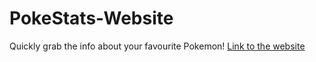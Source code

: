 # PokeStats-Website
Quickly grab the info about your favourite Pokemon!
[Link to the website](https://hardvan.github.io/PokeStats-Website/)
